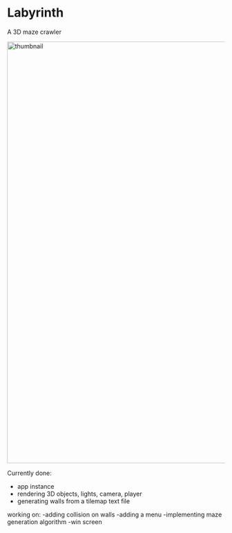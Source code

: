 # Labyrinth 
A 3D maze crawler

<img width="976" alt="thumbnail" src="https://github.com/user-attachments/assets/7fbb6b8d-5afd-46ab-b5bb-294f427d1a55">

Currently done:
- app instance 
- rendering 3D objects, lights, camera, player
- generating walls from a tilemap text file

working on:
-adding collision on walls
-adding a menu
-implementing maze generation algorithm
-win screen